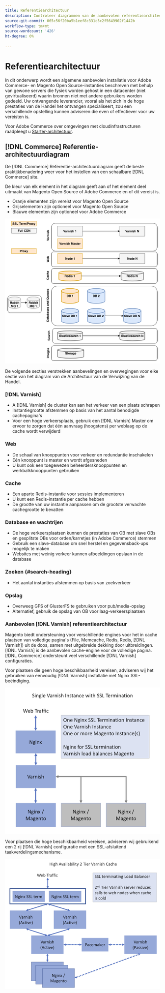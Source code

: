 ```yaml
---
title: Referentiearchitectuur
description: Controleer diagrammen van de aanbevolen referentiearchitectuur voor Adobe Commerce- en Magento Open Source-implementaties.
source-git-commit: 065c56f20ba5b1eef8c331c5c2f5649902f1442b
workflow-type: tm+mt
source-wordcount: '426'
ht-degree: 0%

---
```



# Referentiearchitectuur

In dit onderwerp wordt een algemene aanbevolen installatie voor Adobe Commerce- en Magento Open Source-instanties beschreven met behulp van gewone servers die fysiek worden gehost in een datacenter (niet gevirtualiseerd) waarin bronnen niet met andere gebruikers worden gedeeld. Uw ontvangende leverancier, vooral als het zich in de hoge prestaties van de Handel het ontvangen specialiseert, zou een verschillende opstelling kunnen adviseren die even of effectiever voor uw vereisten is.

Voor Adobe Commerce over omgevingen met cloudinfrastructuren raadpleegt u [Starter-architectuur](https://devdocs.magento.com/cloud/architecture/starter-architecture.html).

## [!DNL Commerce] Referentie-architectuurdiagram

De [!DNL Commerce] Referentie-architectuurdiagram geeft de beste praktijkbenadering weer voor het instellen van een schaalbare [!DNL Commerce] site.

De kleur van elk element in het diagram geeft aan of het element deel uitmaakt van Magento Open Source of Adobe Commerce en of dit vereist is.

* Oranje elementen zijn vereist voor Magento Open Source
* Grijselementen zijn optioneel voor Magento Open Source
* Blauwe elementen zijn optioneel voor Adobe Commerce

![Referentiediagram voor de handel](../assets/performance/images/ref-architecture-2.3.png)

De volgende secties verstrekken aanbevelingen en overwegingen voor elke sectie van het diagram van de Architectuur van de Verwijzing van de Handel.

### [!DNL Varnish]

* A [!DNL Varnish] de cluster kan aan het verkeer van een plaats schrapen
* Instantiegrootte afstemmen op basis van het aantal benodigde cachepagina&#39;s
* Voor een hoge verkeersplaats, gebruik een [!DNL Varnish] Master om ervoor te zorgen dat één aanvraag (hoogstens) per weblaag op de cache wordt verwijderd

### Web

* De schaal van knooppunten voor verkeer en redundantie inschakelen
* Eén knooppunt is master en wordt afgesneden
* U kunt ook een toegewezen beheerdersknooppunten en werkbalkknooppunten gebruiken

### Cache

* Een aparte Redis-instantie voor sessies implementeren
* U kunt een Redis-instantie per cache hebben
* De grootte van uw instantie aanpassen om de grootste verwachte cachegrootte te bevatten

### Database en wachtrijen

* De hoge verkeersplaatsen kunnen de prestaties van OB met slave OBs en gesplitste OBs voor orden/karretjes (in Adobe Commerce) stemmen
* Gebruik een slave-database om snel herstel en gegevensback-ups mogelijk te maken
* Websites met weinig verkeer kunnen afbeeldingen opslaan in de database

### Zoeken {#search-heading}

* Het aantal instanties afstemmen op basis van zoekverkeer

### Opslag

* Overweeg GFS of GlusterFS te gebruiken voor pub/media-opslag
* Alternatief, gebruik de opslag van OB voor laag-verkeersplaatsen

### Aanbevolen [!DNL Varnish] referentiearchitectuur

Magento biedt ondersteuning voor verschillende engines voor het in cache plaatsen van volledige pagina&#39;s (File, Memcache, Redis, Redis, [!DNL Varnish]) uit de doos, samen met uitgebreide dekking door uitbreidingen. [!DNL Varnish] is de aanbevolen cache-engine voor de volledige pagina.  [!DNL Commerce] ondersteunt veel verschillende [!DNL Varnish] configuraties.

Voor plaatsen die geen hoge beschikbaarheid vereisen, adviseren wij het gebruiken van eenvoudig [!DNL Varnish] installatie met Nginx SSL-beëindiging.

![Eenvoudig [!DNL Varnish] Configuratie met SSL-beëindiging](../assets/performance/images/single-varnish-with-ssl-termination.png)

Voor plaatsen die hoge beschikbaarheid vereisen, adviseren wij gebruikend een 2 rij [!DNL Varnish] configuratie met een SSL-afsluitend taakverdelingsmechanisme.

![Hoge beschikbaarheid op twee niveaus [!DNL Varnish] configuratie met SSL-afsluitend taakverdelingsmechanisme](../assets/performance/images/ha-2-tier-varnish-with-ssl-term-load-balancer.png)
